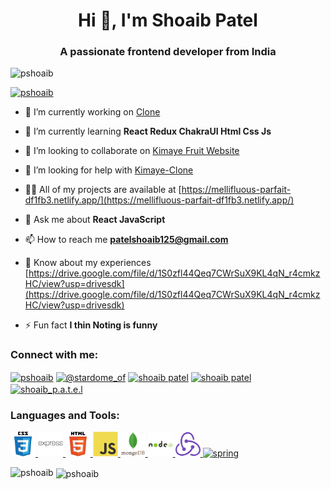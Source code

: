 <h1 align="center">Hi 👋, I'm Shoaib Patel</h1>
<h3 align="center">A passionate frontend developer from India</h3>

<p align="left"> <img src="https://komarev.com/ghpvc/?username=pshoaib&label=Profile%20views&color=0e75b6&style=flat" alt="pshoaib" /> </p>

<p align="left"> <a href="https://github.com/ryo-ma/github-profile-trophy"><img src="https://github-profile-trophy.vercel.app/?username=pshoaib" alt="pshoaib" /></a> </p>

- 🔭 I’m currently working on [Clone](https://kimaye.com/)

- 🌱 I’m currently learning **React Redux ChakraUI Html Css Js**

- 👯 I’m looking to collaborate on [Kimaye Fruit Website](https://kimayeclone.netlify.app)

- 🤝 I’m looking for help with [Kimaye-Clone](https://kimayeclone.netlify.app)

- 👨‍💻 All of my projects are available at [https://mellifluous-parfait-df1fb3.netlify.app/](https://mellifluous-parfait-df1fb3.netlify.app/)

- 💬 Ask me about **React JavaScript**

- 📫 How to reach me **patelshoaib125@gmail.com**

- 📄 Know about my experiences [https://drive.google.com/file/d/1S0zfl44Qeq7CWrSuX9KL4qN_r4cmkzHC/view?usp=drivesdk](https://drive.google.com/file/d/1S0zfl44Qeq7CWrSuX9KL4qN_r4cmkzHC/view?usp=drivesdk)

- ⚡ Fun fact **I thin Noting is funny**

<h3 align="left">Connect with me:</h3>
<p align="left">
<a href="https://codepen.io/pshoaib" target="blank"><img align="center" src="https://raw.githubusercontent.com/rahuldkjain/github-profile-readme-generator/master/src/images/icons/Social/codepen.svg" alt="pshoaib" height="30" width="40" /></a>
<a href="https://twitter.com/@stardome_of" target="blank"><img align="center" src="https://raw.githubusercontent.com/rahuldkjain/github-profile-readme-generator/master/src/images/icons/Social/twitter.svg" alt="@stardome_of" height="30" width="40" /></a>
<a href="https://linkedin.com/in/shoaib patel" target="blank"><img align="center" src="https://raw.githubusercontent.com/rahuldkjain/github-profile-readme-generator/master/src/images/icons/Social/linked-in-alt.svg" alt="shoaib patel" height="30" width="40" /></a>
<a href="https://fb.com/shoaib patel" target="blank"><img align="center" src="https://raw.githubusercontent.com/rahuldkjain/github-profile-readme-generator/master/src/images/icons/Social/facebook.svg" alt="shoaib patel" height="30" width="40" /></a>
<a href="https://instagram.com/shoaib_p.a.t.e.l" target="blank"><img align="center" src="https://raw.githubusercontent.com/rahuldkjain/github-profile-readme-generator/master/src/images/icons/Social/instagram.svg" alt="shoaib_p.a.t.e.l" height="30" width="40" /></a>
</p>

<h3 align="left">Languages and Tools:</h3>
<p align="left"> <a href="https://www.w3schools.com/css/" target="_blank" rel="noreferrer"> <img src="https://raw.githubusercontent.com/devicons/devicon/master/icons/css3/css3-original-wordmark.svg" alt="css3" width="40" height="40"/> </a> <a href="https://expressjs.com" target="_blank" rel="noreferrer"> <img src="https://raw.githubusercontent.com/devicons/devicon/master/icons/express/express-original-wordmark.svg" alt="express" width="40" height="40"/> </a> <a href="https://www.w3.org/html/" target="_blank" rel="noreferrer"> <img src="https://raw.githubusercontent.com/devicons/devicon/master/icons/html5/html5-original-wordmark.svg" alt="html5" width="40" height="40"/> </a> <a href="https://developer.mozilla.org/en-US/docs/Web/JavaScript" target="_blank" rel="noreferrer"> <img src="https://raw.githubusercontent.com/devicons/devicon/master/icons/javascript/javascript-original.svg" alt="javascript" width="40" height="40"/> </a> <a href="https://www.mongodb.com/" target="_blank" rel="noreferrer"> <img src="https://raw.githubusercontent.com/devicons/devicon/master/icons/mongodb/mongodb-original-wordmark.svg" alt="mongodb" width="40" height="40"/> </a> <a href="https://nodejs.org" target="_blank" rel="noreferrer"> <img src="https://raw.githubusercontent.com/devicons/devicon/master/icons/nodejs/nodejs-original-wordmark.svg" alt="nodejs" width="40" height="40"/> </a> <a href="https://redux.js.org" target="_blank" rel="noreferrer"> <img src="https://raw.githubusercontent.com/devicons/devicon/master/icons/redux/redux-original.svg" alt="redux" width="40" height="40"/> </a> <a href="https://spring.io/" target="_blank" rel="noreferrer"> <img src="https://www.vectorlogo.zone/logos/springio/springio-icon.svg" alt="spring" width="40" height="40"/> </a> </p>

<p><img align="left" src="https://github-readme-stats.vercel.app/api/top-langs?username=pshoaib&show_icons=true&locale=en&layout=compact" alt="pshoaib" /></p>

<p>&nbsp;<img align="center" src="https://github-readme-stats.vercel.app/api?username=pshoaib&show_icons=true&locale=en" alt="pshoaib" /></p>
